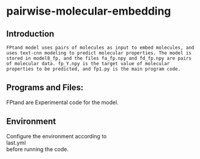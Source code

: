 # pairwise-molecular-embedding  
## Introduction
    FPtand model uses pairs of molecules as input to embed molecules, and uses text-cnn modeling to predict molecular properties. The model is stored in model8_fp, and the files fa_fp.npy and fd_fp.npy are pairs of molecular data. fp_Y.npy is the target value of molecular properties to be predicted, and fp1.py is the main program code.
## Programs and Files:
FPtand are Experimental code for the model.
## Environment
Configure the environment according to <br>last.yml</br> before running the code.

